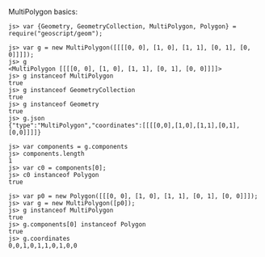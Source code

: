 MultiPolygon basics:

    js> var {Geometry, GeometryCollection, MultiPolygon, Polygon} = require("geoscript/geom");

    js> var g = new MultiPolygon([[[[0, 0], [1, 0], [1, 1], [0, 1], [0, 0]]]]);
    js> g
    <MultiPolygon [[[[0, 0], [1, 0], [1, 1], [0, 1], [0, 0]]]]>
    js> g instanceof MultiPolygon
    true
    js> g instanceof GeometryCollection
    true
    js> g instanceof Geometry
    true
    js> g.json
    {"type":"MultiPolygon","coordinates":[[[[0,0],[1,0],[1,1],[0,1],[0,0]]]]}
    
    js> var components = g.components
    js> components.length
    1
    js> var c0 = components[0];
    js> c0 instanceof Polygon
    true
    
    js> var p0 = new Polygon([[[0, 0], [1, 0], [1, 1], [0, 1], [0, 0]]]);
    js> var g = new MultiPolygon([p0]);
    js> g instanceof MultiPolygon
    true
    js> g.components[0] instanceof Polygon
    true
    js> g.coordinates
    0,0,1,0,1,1,0,1,0,0
